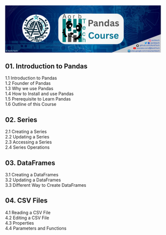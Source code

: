 ![cover](cover.png)
## 01. Introduction to Pandas
1.1 Introduction to Pandas</br>
1.2 Founder of Pandas </br>
1.3 Why we use Pandas </br>
1.4 How to Install and use Pandas </br>
1.5 Prerequisite to Learn Pandas </br>
1.6 Outline of this Course </br>

## 02. Series
2.1 Creating a Series </br>
2.2 Updating a Series </br>
2.3 Accessing a Series </br>
2.4 Series Operations </br>

## 03. DataFrames
3.1 Creating a DataFrames </br>
3.2 Updating a DataFrames </br>
3.3 Different Way to Create DataFrames </br>

## 04. CSV Files
4.1 Reading a CSV File </br>
4.2 Editing a CSV File </br>
4.3 Properties </br>
4.4 Parameters and Functions </br>
